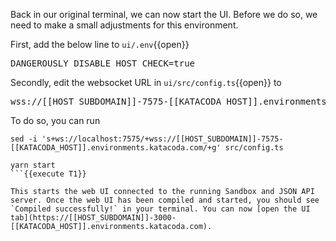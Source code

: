 Back in our original terminal, we can now start the UI. Before we do so, we need to make a small adjustments for this environment.

First, add the below line to `ui/.env`{{open}}

<pre class="file" data-filename="ui/.env" data-target="append">DANGEROUSLY_DISABLE_HOST_CHECK=true
</pre>

Secondly, edit the websocket URL in `ui/src/config.ts`{{open}} to 

<pre class="file" data-target="clipboard">wss://[[HOST_SUBDOMAIN]]-7575-[[KATACODA_HOST]].environments.katacoda.com/</pre>

To do so, you can run
```
sed -i 's+ws://localhost:7575/+wss://[[HOST_SUBDOMAIN]]-7575-[[KATACODA_HOST]].environments.katacoda.com/+g' src/config.ts
```

```
yarn start
```{{execute T1}}

This starts the web UI connected to the running Sandbox and JSON API server. Once the web UI has been compiled and started, you should see `Compiled successfully!` in your terminal. You can now [open the UI tab](https://[[HOST_SUBDOMAIN]]-3000-[[KATACODA_HOST]].environments.katacoda.com). 
